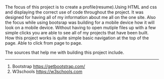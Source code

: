 
The focus of this project is to create a profile(resume).Using HTML and css and displaying the correct use of code throughout the project.
It was designed for having all of my information about me all on the one site.
Also the focus while using bootsrap was building for a mobile device how it will look on a mobile device.
Without having to open mutiple files up with a few
simple clicks you are able to see all of my projects that have been built.
How this project works is quite simple basic navigation at the top of the page. Able to click from page to page.

The sources that help me with building this project include.
_ _ _
1. Bootstrap https://getbootstrap.com/
2. W3schools https://w3schools.com